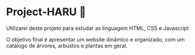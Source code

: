 # Project-HARU :cherry_blossom:
<p> Utilizarei deste projeto para estudar as linguagem HTML, CSS e Javascript </p>
<p>O objetivo final é apresentar um website dinâmico e organizado, com um catálogo de árvores, arbustos e plantas em geral.</p>
